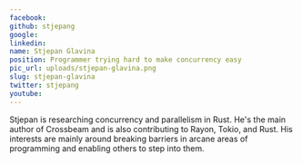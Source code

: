 ```yaml
---
facebook: 
github: stjepang
google: 
linkedin: 
name: Stjepan Glavina
position: Programmer trying hard to make concurrency easy
pic_url: uploads/stjepan-glavina.png
slug: stjepan-glavina
twitter: stjepang
youtube: 
---
```

<p>Stjepan&nbsp;is researching concurrency and parallelism in Rust. He&#39;s the main author of Crossbeam and is also contributing to Rayon, Tokio, and Rust. His interests are mainly around breaking barriers in arcane areas of programming and enabling others to step into them.</p>
